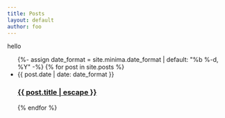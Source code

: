 ```yaml
---
title: Posts
layout: default
author: foo
---
```


hello

<ul class="post-list">
  {%- assign date_format = site.minima.date_format | default: "%b %-d, %Y" -%}
  {% for post in site.posts %}
    <li>
      <span class="post-meta">{{ post.date | date: date_format }}</span>
      <h3>
        <a class="post-link" href="{{ post.url | relative_url }}">
          {{ post.title | escape }}
        </a>
      </h3>        
    </li>
  {% endfor %}
</ul>

